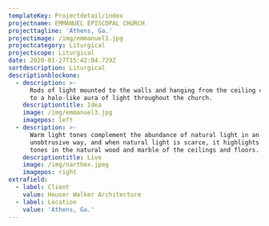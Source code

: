 ```yaml
---
templateKey: Projectdetail/index
projectname: EMMANUEL EPISCOPAL CHURCH
projecttagline: 'Athens, Ga.'
projectimage: /img/emmanuel1.jpg
projectcategory: Liturgical
projectscope: Liturgical
date: 2020-01-27T15:42:04.729Z
sortdescription: Liturgical
descriptionblockone:
  - description: >-
      Rods of light mounted to the walls and hanging from the ceiling contribute
      to a halo-like aura of light throughout the church.
    descriptiontitle: Idea
    image: /img/emmanuel3.jpg
    imagepos: left
  - description: >-
      Warm light tones complement the abundance of natural light in an
      unobtrusive way, and when natural light is scarce, it highlights the earth
      tones in the natural wood and marble of the ceilings and floors.
    descriptiontitle: Live
    image: /img/narthex.jpeg
    imagepos: right
extrafield:
  - label: Client
    value: Houser Walker Architecture
  - label: Location
    value: 'Athens, Ga.'
---
```


